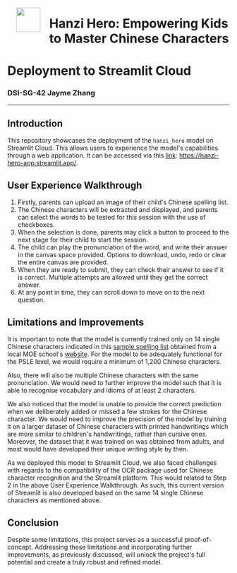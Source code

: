 <img src="http://imgur.com/1ZcRyrc.png" style="float: left; margin: 20px; height: 55px">


# Hanzi Hero: Empowering Kids to Master Chinese Characters
# Deployment to Streamlit Cloud
### DSI-SG-42 Jayme Zhang

---

## Introduction

This repository showcases the deployment of the `hanzi_hero` model on Streamlit Cloud. This allows users to experience the model's capabilities through a web application. It can be accessed via this [link](https://hanzi-hero-app.streamlit.app/): https://hanzi-hero-app.streamlit.app/.


## User Experience Walkthrough

1. Firstly, parents can upload an image of their child's Chinese spelling list.  
2. The Chinese characters will be extracted and displayed, and parents can select the words to be tested for this session with the use of checkboxes.
3. When the selection is done, parents may click a button to proceed to the next stage for their child to start the session.
4. The child can play the pronunciation of the word, and write their answer in the canvas space provided. Options to download, undo, redo or clear the entire canvas are provided.
5. When they are ready to submit, they can check their answer to see if it is correct. Multiple attempts are allowed until they get the correct answer.
6. At any point in time, they can scroll down to move on to the next question.


## Limitations and Improvements

It is important to note that the model is currently trained only on 14 single Chinese characters indicated in this [sample spelling list](sample_spelling_lists/P1_week_6_spelling_list.png) obtained from a local MOE school's [website](https://www.punggolcovepri.moe.edu.sg/for-parents/Subject-Downloads/mother-tongue-spelling-list/). For the model to be adequately functional for the PSLE level, we would require a minimum of 1,200 Chinese characters.  
  
Also, there will also be multiple Chinese characters with the same pronunciation. We would need to further improve the model such that it is able to recognise vocabulary and idioms of at least 2 characters.    
  
We also noticed that the model is unable to provide the correct prediction when we deliberately added or missed a few strokes for the Chinese character. We would need to improve the precision of the model by training it on a larger dataset of Chinese characters with printed handwritings which are more similar to children's handwritings, rather than cursive ones. Moreover, the dataset that it was trained on was obtained from adults, and most would have developed their unique writing style by then.  
  
As we deployed this model to Streamlit Cloud, we also faced challenges with regards to the compatibility of the OCR package used for Chinese character recognition and the Streamlit platform. This would related to Step 2 in the above User Experience Walkthrough. As such, this current version of Streamlit is also developed based on the same 14 single Chinese characters as mentioned above.

## Conclusion

Despite some limitations, this project serves as a successful proof-of-concept. Addressing these limitations and incorporating further improvements, as previously discussed, will unlock the project's full potential and create a truly robust and refined model.